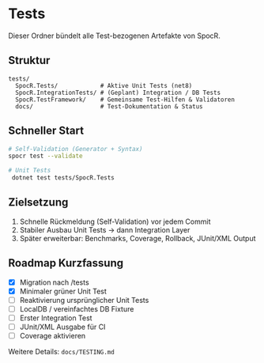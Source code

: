 # Tests

Dieser Ordner bündelt alle Test-bezogenen Artefakte von SpocR.

## Struktur
```
tests/
  SpocR.Tests/            # Aktive Unit Tests (net8)
  SpocR.IntegrationTests/ # (Geplant) Integration / DB Tests
  SpocR.TestFramework/    # Gemeinsame Test-Hilfen & Validatoren
  docs/                   # Test-Dokumentation & Status
```

## Schneller Start
```bash
# Self-Validation (Generator + Syntax)
spocr test --validate

# Unit Tests
 dotnet test tests/SpocR.Tests
```

## Zielsetzung
1. Schnelle Rückmeldung (Self-Validation) vor jedem Commit
2. Stabiler Ausbau Unit Tests → dann Integration Layer
3. Später erweiterbar: Benchmarks, Coverage, Rollback, JUnit/XML Output

## Roadmap Kurzfassung
- [x] Migration nach /tests
- [x] Minimaler grüner Unit Test
- [ ] Reaktivierung ursprünglicher Unit Tests
- [ ] LocalDB / vereinfachtes DB Fixture
- [ ] Erster Integration Test
- [ ] JUnit/XML Ausgabe für CI
- [ ] Coverage aktivieren

Weitere Details: `docs/TESTING.md`
